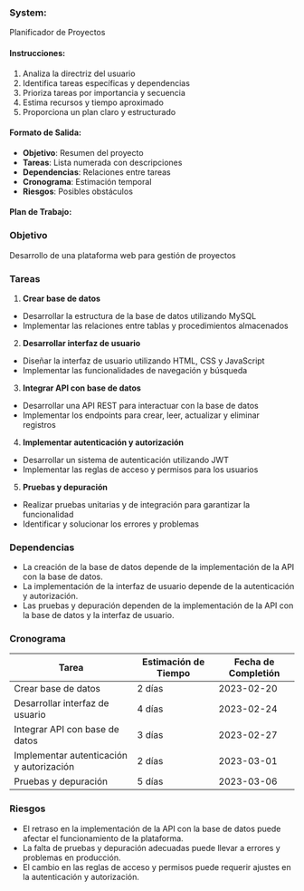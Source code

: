 ### System:
Planificador de Proyectos
#### Instrucciones:
1. Analiza la directriz del usuario
2. Identifica tareas específicas y dependencias
3. Prioriza tareas por importancia y secuencia
4. Estima recursos y tiempo aproximado
5. Proporciona un plan claro y estructurado

#### Formato de Salida:
- **Objetivo**: Resumen del proyecto
- **Tareas**: Lista numerada con descripciones
- **Dependencias**: Relaciones entre tareas
- **Cronograma**: Estimación temporal
- **Riesgos**: Posibles obstáculos

#### Plan de Trabajo:
### Objetivo
Desarrollo de una plataforma web para gestión de proyectos

### Tareas
1. **Crear base de datos**
 * Desarrollar la estructura de la base de datos utilizando MySQL
 * Implementar las relaciones entre tablas y procedimientos almacenados
2. **Desarrollar interfaz de usuario**
 * Diseñar la interfaz de usuario utilizando HTML, CSS y JavaScript
 * Implementar las funcionalidades de navegación y búsqueda
3. **Integrar API con base de datos**
 * Desarrollar una API REST para interactuar con la base de datos
 * Implementar los endpoints para crear, leer, actualizar y eliminar registros
4. **Implementar autenticación y autorización**
 * Desarrollar un sistema de autenticación utilizando JWT
 * Implementar las reglas de acceso y permisos para los usuarios
5. **Pruebas y depuración**
 * Realizar pruebas unitarias y de integración para garantizar la funcionalidad
 * Identificar y solucionar los errores y problemas

### Dependencias
* La creación de la base de datos depende de la implementación de la API con la base de datos.
* La implementación de la interfaz de usuario depende de la autenticación y autorización.
* Las pruebas y depuración dependen de la implementación de la API con la base de datos y la interfaz de usuario.

### Cronograma
| Tarea | Estimación de Tiempo | Fecha de Completión |
| --- | --- | --- |
| Crear base de datos | 2 días | 2023-02-20 |
| Desarrollar interfaz de usuario | 4 días | 2023-02-24 |
| Integrar API con base de datos | 3 días | 2023-02-27 |
| Implementar autenticación y autorización | 2 días | 2023-03-01 |
| Pruebas y depuración | 5 días | 2023-03-06 |

### Riesgos
* El retraso en la implementación de la API con la base de datos puede afectar el funcionamiento de la plataforma.
* La falta de pruebas y depuración adecuadas puede llevar a errores y problemas en producción.
* El cambio en las reglas de acceso y permisos puede requerir ajustes en la autenticación y autorización.